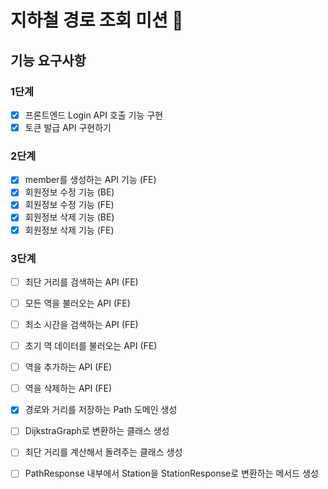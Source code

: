 # 지하철 경로 조회 미션 🚃

## 기능 요구사항
### 1단계
- [x] 프론트엔드 Login API 호출 기능 구현
- [x] 토큰 발급 API 구현하기 

### 2단계
- [x] member를 생성하는 API 기능 (FE)
- [x] 회원정보 수정 기능 (BE)
- [x] 회원정보 수정 기능 (FE)
- [x] 회원정보 삭제 기능 (BE)
- [x] 회원정보 삭제 기능 (FE)

### 3단계
- [ ] 최단 거리를 검색하는 API (FE)
- [ ] 모든 역을 불러오는 API (FE)
- [ ] 최소 시간을 검색하는 API (FE)
- [ ] 초기 역 데이터를 불러오는 API (FE)
- [ ] 역을 추가하는 API (FE)
- [ ] 역을 삭제하는 API (FE)
  

- [x] 경로와 거리를 저장하는 Path 도메인 생성
- [ ] DijkstraGraph로 변환하는 클래스 생성
- [ ] 최단 거리를 계산해서 돌려주는 클래스 생성
- [ ] PathResponse 내부에서 Station을 StationResponse로 변환하는 메서드 생성
